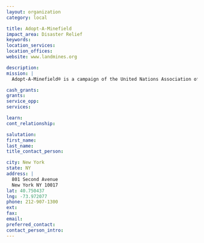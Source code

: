 ```yaml
---
layout: organization
category: local

title: Adopt-A-Minefield
impact_area: Disaster Relief
keywords: 
location_services: 
location_offices: 
website: www.landmines.org

description: 
mission: |
  Adopt-A-Minefield® is a campaign of the United Nations Association of the USA, which engages individuals, community groups, and businesses in the United Nations effort to resolve the global landmine crisis. The Campaign helps save lives by raising funds for mine clearance and survivor assistance and by raising awareness about the landmine problem.

cash_grants: 
grants: 
service_opp: 
services: 

learn: 
cont_relationship: 

salutation: 
first_name: 
last_name: 
title_contact_person: 

city: New York
state: NY
address: |
  801 Second Avenue    
  New York NY 10017
lat: 40.750437
lng: -73.972077
phone: 212-907-1300
ext: 
fax: 
email: 
preferred_contact: 
contact_person_intro: 
---
```

